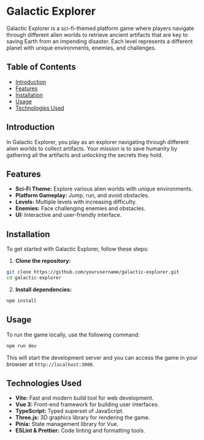 # Galactic Explorer

Galactic Explorer is a sci-fi-themed platform game where players navigate through different alien worlds to retrieve ancient artifacts that are key to saving Earth from an impending disaster. Each level represents a different planet with unique environments, enemies, and challenges.

## Table of Contents

- [Introduction](#introduction)
- [Features](#features)
- [Installation](#installation)
- [Usage](#usage)
- [Technologies Used](#technologies-used)

## Introduction

In Galactic Explorer, you play as an explorer navigating through different alien worlds to collect artifacts. Your mission is to save humanity by gathering all the artifacts and unlocking the secrets they hold.

## Features

- **Sci-Fi Theme:** Explore various alien worlds with unique environments.
- **Platform Gameplay:** Jump, run, and avoid obstacles.
- **Levels:** Multiple levels with increasing difficulty.
- **Enemies:** Face challenging enemies and obstacles.
- **UI:** Interactive and user-friendly interface.

## Installation

To get started with Galactic Explorer, follow these steps:

1. **Clone the repository:**

```bash
git clone https://github.com/yourusername/galactic-explorer.git
cd galactic-explorer
```

2. **Install dependencies:**

```bash
npm install
```

## Usage

To run the game locally, use the following command:

```bash
npm run dev
```

This will start the development server and you can access the game in your browser at `http://localhost:3000`.

## Technologies Used

- **Vite:** Fast and modern build tool for web development.
- **Vue 3:** Front-end framework for building user interfaces.
- **TypeScript:** Typed superset of JavaScript.
- **Three.js:** 3D graphics library for rendering the game.
- **Pinia:** State management library for Vue.
- **ESLint & Prettier:** Code linting and formatting tools.
